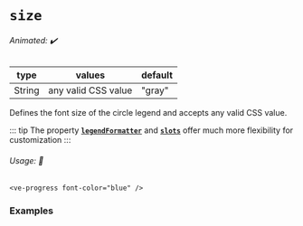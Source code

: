 # `size`

###### Animated: ✔️

| type   | values                      | default |
|--------|-----------------------------|---------|
| String | any valid CSS value         | "gray"  |

Defines the font size of the circle legend and accepts any valid CSS value.

::: tip
The property **[`legendFormatter`](./legendFormatter.md)** and **[`slots`](../slots.md)** offer much more flexibility for customization
:::

###### Usage: 📜

```vue
<ve-progress font-color="blue" />
```

### Examples

<example-container >
<template #default="{ loading, progress, slider, noData, determinate }">
  <v-e-p :progress="progress" :loading="loading" :no-data="noData" :determinate="determinate" font-color="blue"></v-e-p>
  <v-e-p :progress="progress" :loading="loading" :no-data="noData" :determinate="determinate" font-color="#7B68EE"></v-e-p>
  <v-e-p :progress="progress" :loading="loading" :no-data="noData" :determinate="determinate" font-color="DarkSalmon"></v-e-p>
</template>
<template #code="{ progress }">
<CodeGroup>
<CodeGroupItem >

```vue:no-v-pre
<template>
  <ve-progress :progress="{{ progress }}" font-color="blue" />
</template>
<template>
  <ve-progress :progress="{{ progress }}" font-color="#7B68EE" />
</template>
<template>
  <ve-progress :progress="{{ progress }}" font-color="DarkSalmon" />
</template>
```

</CodeGroupItem>
</CodeGroup>
</template>
</example-container>
